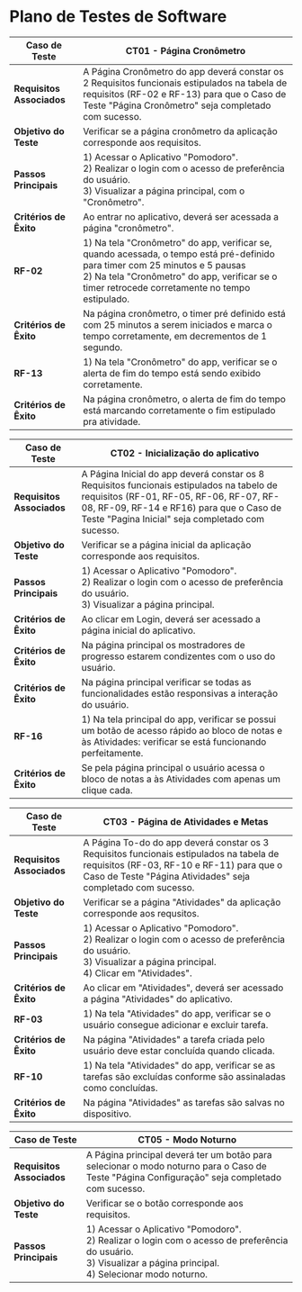 # Plano de Testes de Software

| **Caso de Teste**  | CT01 - Página Cronômetro                                                                                                                                                                                                            |
| ------------------- |-------------------------------------------------------------------------------------------------------------------------------------------------------------------------------------------------------------------------------------|
| **Requisitos Associados** | A Página Cronômetro do app deverá constar os 2 Requisitos funcionais estipulados na tabela de requisitos (RF-02 e RF-13) para que o Caso de Teste "Página Cronômetro" seja completado com sucesso.                                  |
|  **Objetivo do Teste**  | Verificar se a página cronômetro da aplicação corresponde aos requisitos.                                                                                                                                                           |
| **Passos Principais**  | 1) Acessar o Aplicativo "Pomodoro". <br> 2) Realizar o login com o acesso de preferência do usuário. <br> 3) Visualizar a página principal, com o "Cronômetro".                                                                     |
|  **Critérios de Êxito**  | Ao entrar no aplicativo, deverá ser acessada a página "cronômetro".                                                                                                                                                                 |
| **RF-02**  | 1) Na tela "Cronômetro" do app, verificar se, quando acessada, o tempo está pré-definido para timer com 25 minutos e 5 pausas <br> 2) Na tela "Cronômetro" do app, verificar se o timer retrocede corretamente no tempo estipulado. |
|  **Critérios de Êxito**  | Na página cronômetro, o timer pré definido está com 25 minutos a serem iniciados e marca o tempo corretamente, em decrementos de 1 segundo.                                                                                         |  
| **RF-13**    | 1) Na tela "Cronômetro" do app, verificar se o alerta de fim do tempo está sendo exibido corretamente.                                                                                                                              |
|  **Critérios de Êxito**  | Na página cronômetro, o alerta de fim do tempo está marcando corretamente o fim estipulado pra atividade.                                                                                                                           |        


| **Caso de Teste**  | CT02 - Inicialização do aplicativo                                                                                                                                                                                                    |
| ------------------- |---------------------------------------------------------------------------------------------------------------------------------------------------------------------------------------------------------------------------------------|
| **Requisitos Associados** | A Página Inicial do app deverá constar os 8 Requisitos funcionais estipulados na tabelo de requisitos (RF-01, RF-05, RF-06, RF-07, RF-08, RF-09, RF-14 e RF16) para que o Caso de Teste "Pagina Inicial" seja completado com sucesso. |
|  **Objetivo do Teste**  | Verificar se a página inicial da aplicação corresponde aos requisitos.                                                                                                                                                                |
|  **Passos Principais** | 1) Acessar o Aplicativo "Pomodoro". <br> 2) Realizar o login com o acesso de preferência do usuário. <br> 3) Visualizar a página principal.                                                                                           
|  **Critérios de Êxito**  | Ao clicar em Login, deverá ser acessado a página inicial do aplicativo.                                                                                                                                                               |
|  **Critérios de Êxito**  | Na página principal os mostradores de progresso estarem condizentes com o uso do usuário.                                                                                                                                             |  
|  **Critérios de Êxito**  | Na página principal verificar se todas as funcionalidades estão responsivas a interação do usuário.                                                                                                                                   |
 | **RF-16**    | 1) Na tela principal do app, verificar se possui um botão de acesso rápido ao bloco de notas e às Atividades: verificar se  está funcionando perfeitamente.                                                                           |
|  **Critérios de Êxito**  | Se pela página principal o usuário acessa o bloco de notas a às Atividades com apenas um clique cada.                                                                                                                                 |



| **Caso de Teste**  | CT03 - Página de Atividades e Metas                                                                                                                                                            |
| ------------------- |------------------------------------------------------------------------------------------------------------------------------------------------------------------------------------------------|
| **Requisitos Associados** | A Página To-do do app deverá constar os 3 Requisitos funcionais estipulados na tabela de requisitos (RF-03, RF-10 e RF-11) para que o Caso de Teste "Página Atividades" seja completado com sucesso. |
|  **Objetivo do Teste**  | Verificar se a página "Atividades" da aplicação corresponde aos requsitos.                                                                                                                          |
|  **Passos Principais** | 1) Acessar o Aplicativo "Pomodoro". <br> 2) Realizar o login com o acesso de preferência do usuário.  <br> 3) Visualizar a página principal.   <br> 4) Clicar em "Atividades".                      |
|  **Critérios de Êxito**  | Ao clicar em "Atividades", deverá ser acessado a página "Atividades" do aplicativo.                                                                                                                 |
 | **RF-03**         | 1) Na tela "Atividades" do app, verificar se o usuário consegue adicionar e excluir tarefa.                                                                                                    |
|  **Critérios de Êxito**  | Na página "Atividades" a tarefa criada pelo usuário deve estar concluída quando clicada.                                                                                                       |  
 | **RF-10**    | 1) Na tela "Atividades" do app, verificar se as tarefas são excluídas conforme são assinaladas como concluídas.                                                                                |
|  **Critérios de Êxito**  | Na página "Atividades" as tarefas são salvas no dispositivo.                                                                                                                                   


| **Caso de Teste**  | CT05 - Modo Noturno                                                                                                                                                           |
| ------------------- |-------------------------------------------------------------------------------------------------------------------------------------------------------------------------------|
| **Requisitos Associados** | A Página principal deverá ter um botão para selecionar o modo noturno para o Caso de Teste "Página Configuração" seja completado com sucesso.                                 |
|  **Objetivo do Teste**  | Verificar se o botão corresponde aos requisitos.                                                                                                                              |
| **Passos Principais**           | 1) Acessar o Aplicativo "Pomodoro". <br> 2) Realizar o login com o acesso de preferência do usuário. <br> 3) Visualizar a página principal.  <br> 4) Selecionar modo noturno. |

